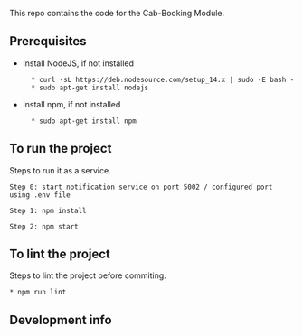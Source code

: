 This repo contains the code for the Cab-Booking Module.

## Prerequisites

-   Install NodeJS, if not installed

          * curl -sL https://deb.nodesource.com/setup_14.x | sudo -E bash -
          * sudo apt-get install nodejs

-   Install npm, if not installed

          * sudo apt-get install npm

## To run the project

Steps to run it as a service.

    Step 0: start notification service on port 5002 / configured port using .env file

    Step 1: npm install

    Step 2: npm start

## To lint the project

Steps to lint the project before commiting.

    * npm run lint

## Development info
